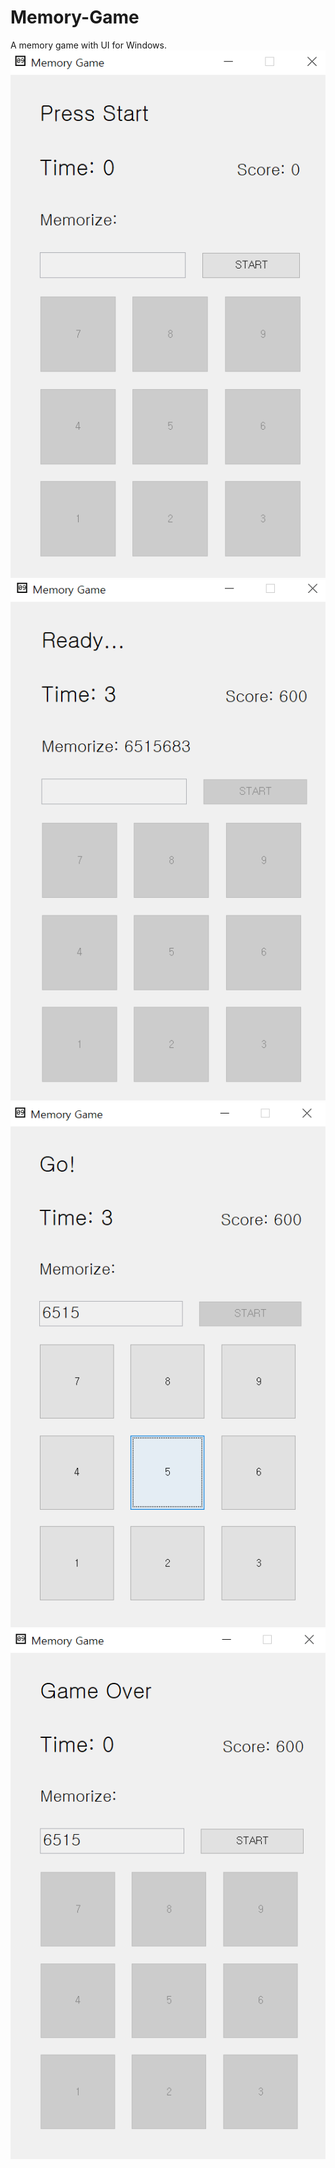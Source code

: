 # Memory-Game
A memory game with UI for Windows.
![screenshot1](./screenshots/1.PNG) ![screenshot2](./screenshots/2.PNG) ![screenshot3](./screenshots/3.PNG) ![screenshot4](./screenshots/4.PNG)
